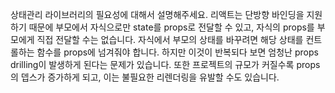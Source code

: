 상태관리 라이브러리의 필요성에 대해서 설명해주세요.
리액트는 단방향 바인딩을 지원하기 때문에 부모에서 자식으로만 state를 props로 전달할 수 있고, 자식의 props를 부모에게 직접 전달할 수는 없습니다. 자식에서 부모의 상태를 바꾸려면 해당 상태를 컨트롤하는 함수를 props에 넘겨줘야 합니다. 하지만 이것이 반복되다 보면 엄청난 props drilling이 발생하게 된다는 문제가 있습니다. 또한 프로젝트의 규모가 커질수록 props의 뎁스가 증가하게 되고, 이는 불필요한 리렌더링을 유발할 수도 있습니다. 